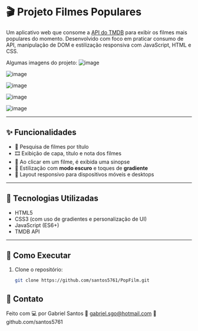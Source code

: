 # 🎬 Projeto Filmes Populares

Um aplicativo web que consome a [API do TMDB](https://www.themoviedb.org/documentation/api) para exibir os filmes mais populares do momento. Desenvolvido com foco em praticar consumo de API, manipulação de DOM e estilização responsiva com JavaScript, HTML e CSS.

Algumas imagens do projeto:
![image](https://github.com/user-attachments/assets/7ff48a50-4310-4354-8b27-4287f75172c5)


![image](https://github.com/user-attachments/assets/8fcedaa7-5d66-476f-a181-86148799571d)


![image](https://github.com/user-attachments/assets/b1b26304-6329-4ec3-aafa-e035a317ae77)


![image](https://github.com/user-attachments/assets/bb938c6c-6036-47b4-98c6-c0d528f48c23)


![image](https://github.com/user-attachments/assets/43d8f6d5-fb5b-46bf-b761-8c85619ff32d)



---

## ✨ Funcionalidades

- 🔎 Pesquisa de filmes por título
- 🎞 Exibição de capa, título e nota dos filmes
- 📝 Ao clicar em um filme, é exibida uma sinopse 
- 💅 Estilização com **modo escuro** e toques de **gradiente**
- 📱 Layout responsivo para dispositivos móveis e desktops

---

## 🧪 Tecnologias Utilizadas

- HTML5
- CSS3 (com uso de gradientes e personalização de UI)
- JavaScript (ES6+)
- TMDB API

---

## 🚀 Como Executar

1. Clone o repositório:
   ```bash
   git clone https://github.com/santos5761/PopFilm.git

## 🤝 Contato
Feito com 💻 por Gabriel Santos
📧 gabriel.sgo@hotmail.com
🐙 github.com/santos5761
